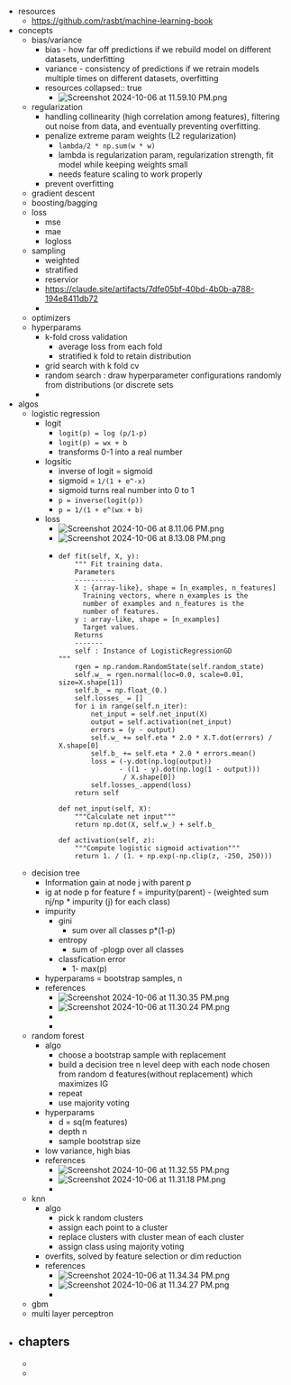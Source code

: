 - resources
	- https://github.com/rasbt/machine-learning-book
- concepts
	- bias/variance
		- bias - how far off predictions if we rebuild model on different datasets, underfitting
		- variance - consistency of predictions if we retrain models multiple times on different datasets, overfitting
		- resources
		  collapsed:: true
			- ![Screenshot 2024-10-06 at 11.59.10 PM.png](../assets/Screenshot_2024-10-06_at_11.59.10_PM_1728284359887_0.png)
	- regularization
		- handling collinearity (high correlation among features), filtering out noise from data, and eventually preventing overfitting.
		- penalize extreme param weights (L2 regularization)
			- ``lambda/2 * np.sum(w * w)``
			- lambda is regularization param, regularization strength, fit model while keeping weights small
			- needs feature scaling to work properly
		- prevent overfitting
	- gradient descent
	- boosting/bagging
	- loss
		- mse
		- mae
		- logloss
	- sampling
		- weighted
		- stratified
		- reservior
		- https://claude.site/artifacts/7dfe05bf-40bd-4b0b-a788-194e8411db72
		-
	- optimizers
	- hyperparams
		- k-fold cross validation
			- average loss from each fold
			- stratified k fold to retain distribution
		- grid search with k fold cv
		- random search : draw hyperparameter configurations randomly from distributions (or discrete sets
		-
- algos
	- logistic regression
		- logit
			- ``logit(p) = log (p/1-p)``
			- ``logit(p) = wx + b``
			- transforms 0-1 into a real number
		- logsitic
			- inverse of logit = sigmoid
			- sigmoid = ``1/(1 + e^-x)``
			- sigmoid turns real number into 0 to 1
			- ``p = inverse(logit(p))``
			- ``p = 1/(1 + e^(wx + b)``
		- loss
			- ![Screenshot 2024-10-06 at 8.11.06 PM.png](../assets/Screenshot_2024-10-06_at_8.11.06_PM_1728270761472_0.png)
			- ![Screenshot 2024-10-06 at 8.13.08 PM.png](../assets/Screenshot_2024-10-06_at_8.13.08_PM_1728270793109_0.png)
			- ```
			  def fit(self, X, y):
			      """ Fit training data.
			      Parameters
			      ----------
			      X : {array-like}, shape = [n_examples, n_features]
			        Training vectors, where n_examples is the
			        number of examples and n_features is the
			        number of features.
			      y : array-like, shape = [n_examples]
			        Target values.
			      Returns
			      -------
			      self : Instance of LogisticRegressionGD
			  """
			      rgen = np.random.RandomState(self.random_state)
			      self.w_ = rgen.normal(loc=0.0, scale=0.01, size=X.shape[1])
			      self.b_ = np.float_(0.)
			      self.losses_ = []
			      for i in range(self.n_iter):
			          net_input = self.net_input(X)
			          output = self.activation(net_input)
			          errors = (y - output)
			          self.w_ += self.eta * 2.0 * X.T.dot(errors) / X.shape[0]
			          self.b_ += self.eta * 2.0 * errors.mean()
			          loss = (-y.dot(np.log(output))
			                 - ((1 - y).dot(np.log(1 - output)))
			                  / X.shape[0])
			          self.losses_.append(loss)
			      return self
			      
			  def net_input(self, X):
			      """Calculate net input"""
			      return np.dot(X, self.w_) + self.b_
			  
			  def activation(self, z):
			      """Compute logistic sigmoid activation"""
			      return 1. / (1. + np.exp(-np.clip(z, -250, 250)))
			  ```
	- decision tree
		- Information gain at node j with parent p
		- ig at node p for feature f = impurity(parent) - (weighted sum nj/np * impurity (j) for each class)
		- impurity
			- gini
				- sum over all classes p*(1-p)
			- entropy
				- sum of -plogp over all classes
			- classfication error
				- 1- max(p)
		- hyperparams = bootstrap samples, n
		- references
			- ![Screenshot 2024-10-06 at 11.30.35 PM.png](../assets/Screenshot_2024-10-06_at_11.30.35_PM_1728283077370_0.png)
			- ![Screenshot 2024-10-06 at 11.30.24 PM.png](../assets/Screenshot_2024-10-06_at_11.30.24_PM_1728283088777_0.png)
			-
			-
	- random forest
		- algo
			- choose a bootstrap sample with replacement
			- build a decision tree n level deep with each node chosen from random d features(without replacement) which maximizes IG
			- repeat
			- use majority voting
		- hyperparams
			- d = sq(m features)
			- depth n
			- sample bootstrap size
		- low variance, high bias
		- references
			- ![Screenshot 2024-10-06 at 11.32.55 PM.png](../assets/Screenshot_2024-10-06_at_11.32.55_PM_1728283061707_0.png)
			- ![Screenshot 2024-10-06 at 11.31.18 PM.png](../assets/Screenshot_2024-10-06_at_11.31.18_PM_1728283069652_0.png)
			-
	- knn
		- algo
			- pick k random clusters
			- assign each point to a cluster
			- replace clusters with cluster mean of each cluster
			- assign class using majority voting
		- overfits, solved by feature selection or dim reduction
		- references
			- ![Screenshot 2024-10-06 at 11.34.34 PM.png](../assets/Screenshot_2024-10-06_at_11.34.34_PM_1728283047830_0.png)
			- ![Screenshot 2024-10-06 at 11.34.27 PM.png](../assets/Screenshot_2024-10-06_at_11.34.27_PM_1728283054559_0.png)
			-
	- gbm
	- multi layer perceptron
- chapters
	-
	-
	-